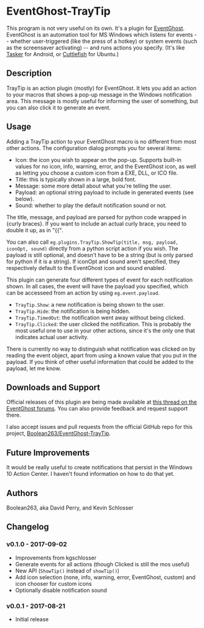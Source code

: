 # EventGhost-TrayTip

This program is not very useful on its own. It's a plugin for
[EventGhost](http://www.eventghost.net/).
EventGhost is an automation tool for MS Windows
which listens for events -- whether user-triggered (like the press of a hotkey)
or system events (such as the screensaver activating) -- and runs actions
you specify. (It's like [Tasker](http://tasker.dinglisch.net/) for Android, or
[Cuttlefish](https://launchpad.net/cuttlefish) for Ubuntu.)

## Description

TrayTip is an action plugin (mostly) for EventGhost. It lets you add an
action to your macros that shows a pop-up message in the Windows notification
area. This message is mostly useful for informing the user of something,
but you can also click it to generate an event.

## Usage

Adding a TrayTip action to your EventGhost macro is no different from
most other actions. The configuration dialog prompts you for several items:

* Icon: the icon you wish to appear on the pop-up. Supports built-in values
  for no icon, info, warning, error, and the EventGhost icon, as well as
  letting you choose a custom icon from a EXE, DLL, or ICO file.
* Title: this is typically shown in a large, bold font.
* Message: some more detail about what you're telling the user.
* Payload: an optional string payload to include in generated events
  (see below).
* Sound: whether to play the default notification sound or not.

The title, message, and payload are parsed for python code wrapped in {curly
braces}.  If you want to include an actual curly brace, you need to double it
up, as in "{{".

You can also call
`eg.plugins.TrayTip.ShowTip(title, msg, payload, iconOpt, sound)`
directly from a python script action if you wish. The payload is still
optional, and doesn't have to be a string (but is only parsed for python
if it is a string). If iconOpt and sound aren't specified, they respectively
default to the EventGhost icon and sound enabled.

This plugin can generate four different types of event for each notification
shown. In all cases, the event will have the payload you specified, which
can be accesseed from an action by using `eg.event.payload`.

* `TrayTip.Show`: a new notification is being shown to the user.
* `TrayTip.Hide`: the notification is being hidden.
* `TrayTip.TimedOut`: the notification went away without being clicked.
* `TrayTip.Clicked`: the user clicked the notification. This is probably
  the most useful one to use in your other actions, since it's the only one
  that indicates actual user activity.

There is currently no way to distinguish what notification was clicked on
by reading the event object, apart from using a known value that you
put in the payload. If you think of other useful information that could
be added to the payload, let me know.

## Downloads and Support

Official releases of this plugin are being made available at
[this thread on the EventGhost forums](http://www.eventghost.net/forum/viewtopic.php?f=9&t=9794).
You can also provide feedback and request support there.

I also accept issues and pull requests from the official GitHub repo for
this project,
[Boolean263/EventGhost-TrayTip](https://github.com/Boolean263/EventGhost-TrayTip).

## Future Improvements

It would be really useful to create notifications that persist in the
Windows 10 Action Center. I haven't found information on how to do that yet.

## Authors

Boolean263, aka David Perry, and Kevin Schlosser

## Changelog

### v0.1.0 - 2017-09-02

* Improvements from kgschlosser
* Generate events for all actions (though Clicked is still the mos useful)
* New API (`ShowTip()` instead of `showTip()`)
* Add icon selection (none, info, warning, error, EventGhost, custom)
  and icon chooser for custom icons
* Optionally disable notification sound

### v0.0.1 - 2017-08-21

* Initial release
